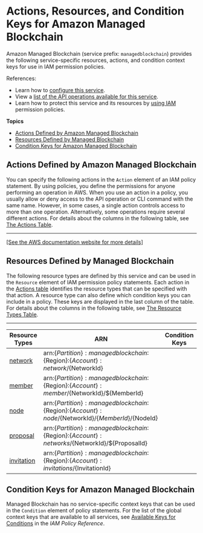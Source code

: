 # Actions, Resources, and Condition Keys for Amazon Managed Blockchain<a name="list_amazonmanagedblockchain"></a>

Amazon Managed Blockchain \(service prefix: `managedblockchain`\) provides the following service\-specific resources, actions, and condition context keys for use in IAM permission policies\.

References:
+ Learn how to [configure this service](https://docs.aws.amazon.com/managed-blockchain/latest/managementguide/)\.
+ View a [list of the API operations available for this service](https://docs.aws.amazon.com/managed-blockchain/latest/APIReference/)\.
+ Learn how to protect this service and its resources by [using IAM](https://docs.aws.amazon.com/managed-blockchain/latest/managementguide/) permission policies\.

**Topics**
+ [Actions Defined by Amazon Managed Blockchain](#amazonmanagedblockchain-actions-as-permissions)
+ [Resources Defined by Managed Blockchain](#amazonmanagedblockchain-resources-for-iam-policies)
+ [Condition Keys for Amazon Managed Blockchain](#amazonmanagedblockchain-policy-keys)

## Actions Defined by Amazon Managed Blockchain<a name="amazonmanagedblockchain-actions-as-permissions"></a>

You can specify the following actions in the `Action` element of an IAM policy statement\. By using policies, you define the permissions for anyone performing an operation in AWS\. When you use an action in a policy, you usually allow or deny access to the API operation or CLI command with the same name\. However, in some cases, a single action controls access to more than one operation\. Alternatively, some operations require several different actions\. For details about the columns in the following table, see [The Actions Table](reference_policies_actions-resources-contextkeys.md#actions_table)\.


****  
[\[See the AWS documentation website for more details\]](http://docs.aws.amazon.com/IAM/latest/UserGuide/list_amazonmanagedblockchain.html)

## Resources Defined by Managed Blockchain<a name="amazonmanagedblockchain-resources-for-iam-policies"></a>

The following resource types are defined by this service and can be used in the `Resource` element of IAM permission policy statements\. Each action in the [Actions table](#amazonmanagedblockchain-actions-as-permissions) identifies the resource types that can be specified with that action\. A resource type can also define which condition keys you can include in a policy\. These keys are displayed in the last column of the table\. For details about the columns in the following table, see [The Resource Types Table](reference_policies_actions-resources-contextkeys.md#resources_table)\.


****  

| Resource Types | ARN | Condition Keys | 
| --- | --- | --- | 
|   [ network ](https://docs.aws.amazon.com/managed-blockchain/latest/APIReference/API_Network.html)  |  arn:$\{Partition\}:managedblockchain:$\{Region\}:$\{Account\}:network/$\{NetworkId\}  |  | 
|   [ member ](https://docs.aws.amazon.com/managed-blockchain/latest/APIReference/API_Member.html)  |  arn:$\{Partition\}:managedblockchain:$\{Region\}:$\{Account\}:member/$\{NetworkId\}/$\{MemberId\}  |  | 
|   [ node ](https://docs.aws.amazon.com/managed-blockchain/latest/APIReference/API_Node.html)  |  arn:$\{Partition\}:managedblockchain:$\{Region\}:$\{Account\}:node/$\{NetworkId\}/$\{MemberId\}/$\{NodeId\}  |  | 
|   [ proposal ](https://docs.aws.amazon.com/managed-blockchain/latest/APIReference/API_Proposal.html)  |  arn:$\{Partition\}:managedblockchain:$\{Region\}:$\{Account\}:networks/$\{NetworkId\}/$\{ProposalId\}  |  | 
|   [ invitation ](https://docs.aws.amazon.com/managed-blockchain/latest/APIReference/API_Invitation.html)  |  arn:$\{Partition\}:managedblockchain:$\{Region\}:$\{Account\}:invitations/$\{InvitationId\}  |  | 

## Condition Keys for Amazon Managed Blockchain<a name="amazonmanagedblockchain-policy-keys"></a>

Managed Blockchain has no service\-specific context keys that can be used in the `Condition` element of policy statements\. For the list of the global context keys that are available to all services, see [Available Keys for Conditions](reference_policies_condition-keys.html#AvailableKeys) in the *IAM Policy Reference*\.